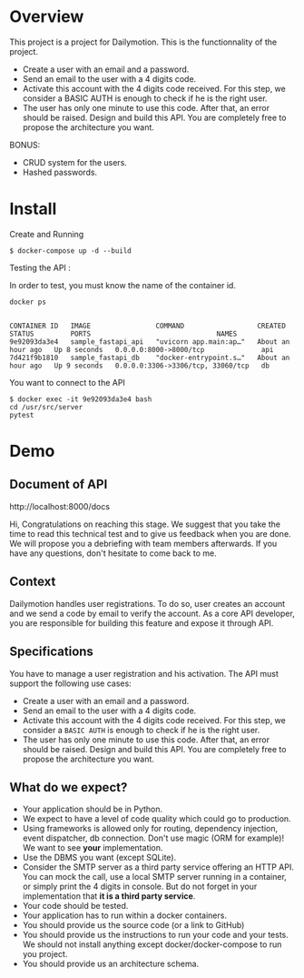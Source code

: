 # Overview
This project is a project for Dailymotion. This is the functionnality of the project.

* Create a user with an email and a password.
* Send an email to the user with a 4 digits code.
* Activate this account with the 4 digits code received. For this step, we consider a BASIC AUTH is enough to check if he is the right user.
* The user has only one minute to use this code. After that, an error should be raised. Design and build this API. You are completely free to propose the architecture you want.

BONUS:
* CRUD system for the users.
* Hashed passwords.

# Install
Create and Running
```
$ docker-compose up -d --build
```

Testing the API :

In order to test, you must know the name of the container id.

```
docker ps


CONTAINER ID   IMAGE                COMMAND                  CREATED             STATUS         PORTS                               NAMES
9e92093da3e4   sample_fastapi_api   "uvicorn app.main:ap…"   About an hour ago   Up 8 seconds   0.0.0.0:8000->8000/tcp              api
7d421f9b1810   sample_fastapi_db    "docker-entrypoint.s…"   About an hour ago   Up 9 seconds   0.0.0.0:3306->3306/tcp, 33060/tcp   db
```	

You want to connect to the API
```
$ docker exec -it 9e92093da3e4 bash
cd /usr/src/server
pytest
```	



# Demo
## Document of API
http://localhost:8000/docs


Hi,
Congratulations on reaching this stage. We suggest that you take the time to read this technical test and to give us feedback when you are done.
We will propose you a debriefing with team members afterwards. 
If you have any questions, don't hesitate to come back to me.

## Context

Dailymotion handles user registrations. To do so, user creates an account and we send a code by email to verify the account.
As a core API developer, you are responsible for building this feature and expose it through API.

## Specifications

You have to manage a user registration and his activation.
The API must support the following use cases:
* Create a user with an email and a password.
* Send an email to the user with a 4 digits code.
* Activate this account with the 4 digits code received. For this step, we consider a `BASIC AUTH` is enough to check if he is the right user.
* The user has only one minute to use this code. After that, an error should be raised.
Design and build this API. You are completely free to propose the architecture you want.
## What do we expect?
- Your application should be in Python.
- We expect to have a level of code quality which could go to production.
- Using frameworks is allowed only for routing, dependency injection, event dispatcher, db connection. Don't use magic (ORM for example)! We want to see **your** implementation.
- Use the DBMS you want (except SQLite).
- Consider the SMTP server as a third party service offering an HTTP API. You can mock the call, use a local SMTP server running in a container, or simply print the 4 digits in console. But do not forget in your implementation that **it is a third party service**.
- Your code should be tested.
- Your application has to run within a docker containers.
- You should provide us the source code (or a link to GitHub)
- You should provide us the instructions to run your code and your tests. We should not install anything except docker/docker-compose to run you project.
- You should provide us an architecture schema.
